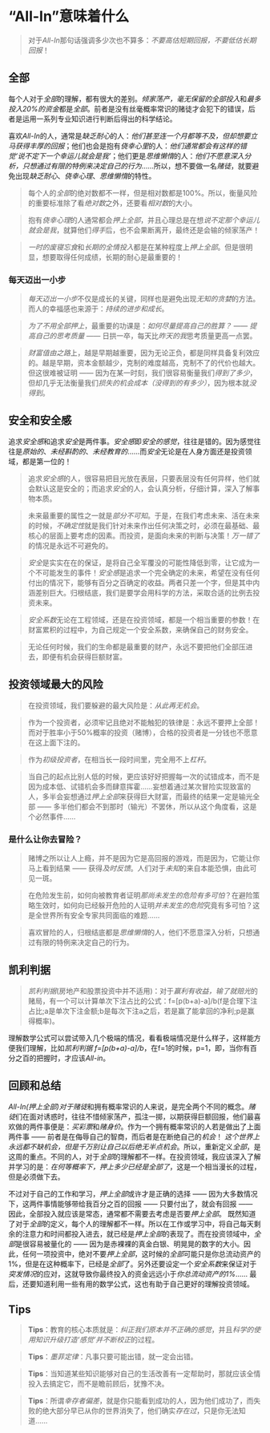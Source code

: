 # “All-In”意味着什么
> 对于*All-In*那句话强调多少次也不算多：*不要高估短期回报，不要低估长期回报*！

## 全部
每个人对于*全部*的理解，都有很大的差别。*倾家荡产，毫无保留的全部投入*和*最多投入20%的资金*都是*全部*。前者是没有丝毫概率常识的赌徒才会犯下的错误，后者是运用一系列专业知识进行判断后得出的科学结论。

喜欢*All-In*的人，通常是*缺乏耐心*的人：*他们甚至连一个月都等不及，但却想要立马获得丰厚的回报*；他们也会是抱有*侥幸心里*的人：*他们通常都会有这样的错觉‘说不定下一个幸运儿就会是我’*；他们更是*思维懒惰*的人：*他们不愿意深入分析，只想通过有限的特例来决定自己的行为*……所以，想不要做一名*赌徒*，就要避免出现*缺乏耐心*、*侥幸心理*、*思维懒惰*的特性。

> 每个人的*全部*的绝对数都不一样，但是相对数都是100%。所以，衡量风险的重要标准除了看*绝对数*之外，还要看*相对数*的大小。

> 抱有*侥幸心理*的人通常都会*押上全部*，并且心理总是在想*说不定那个幸运儿就会是我*，就算他们*得手*后，也不会果断离开，最终还是会输的倾家荡产！

> *一时的废寝忘食*和*长期的全情投入*都是在某种程度上*押上全部*。但是很明显，想要取得任何成绩，长期的耐心是最重要的！

### 每天迈出一小步
> *每天迈出一小步*不仅是成长的关键，同样也是避免出现*无知的贪婪*的方法。而人的幸福感也来源于：*持续的进步和成长*。

> *为了不用全部押上*，最重要的功课是：*如何尽量提高自己的胜算？* —— *提高自己的思考质量* —— 日拱一卒，每天比*昨天的我*思考质量更高一点罢。

> *财富值由之路*上，越是早期越重要，因为无论正负，都是同样具备复利效应的。越是早期，资本金额越少，克制的难度越高，克制不了的代价也越大。但这很难被证明 —— 因为在某一时刻，我们很容易衡量我们*得到了多少*，但却几乎无法衡量我们*损失的机会成本（没得到的有多少）*，因为根本就*没得到*。

## 安全和安全感
追求*安全感*和追求*安全*是两件事。*安全感*即*安全的感觉*，往往是错的。因为感觉往往是*原始的*、*未经斟酌的*、*未经教育的*……而*安全*无论是在人身方面还是投资领域，都是第一位的！ 

> 追求*安全感*的人，很容易把目光放在表层，只要表层没有任何异样，他们就会默认这是安全的；而追求*安全*的人，会认真分析，仔细计算，深入了解事物本质。

> 未来最重要的属性之一就是*部分不可知*。于是，在我们考虑未来、活在未来的时候，*不确定性*就是我们针对未来作出任何决策之时，必须在最基础、最核心的层面上要考虑的因素。而投资，是面向未来的判断与决策！*万一错了*的情况是永远不可避免的。

> *安全*是实实在在的保证，是将自己全军覆没的可能性降低到零，让它成为一个不可能发生的事件！*安全感*是追求一个完全确定的未来，希望在没有任何付出的情况下，能够有百分之百确定的收益。两者只差一个字，但是其中内涵差别巨大。归根结底，我们是要学会用科学的方法，采取合适的比例去投资未来。

> *安全系数*无论在工程领域，还是在投资领域，都是一个相当重要的参数！在财富累积的过程中，为自己规定一个安全系数，来确保自己的财务安全。

> 无论任何时候，我们的生命都是最重要的财产，永远不要把他们全部压进去，即便有机会获得巨额财富。

## 投资领域最大的风险
> 在投资领域，我们要躲避的最大风险是：*从此再无机会*。

> 作为一个投资者，必须牢记且绝对不能触犯的铁律是：永远不要押上全部！而对于胜率小于50%概率的投资（赌博），合格的投资者是一分钱也不愿意在这上面下注的。

> 作为*初级投资者*，在相当长一段时间里，完全用不上*杠杆*。

> 当自己的起点比别人低的时候，更应该好好把握每一次的试错成本，而不是因为成本低、试错机会多而肆意挥霍……妄想着通过某次冒险实现致富的人，多半会妄想通过*押上全部*来获得巨大财富，而最终的结果一定是输光全部 —— 多半他们都会不到那时（输光）不罢休，所以从这个角度看，这是个必然事件……

### 是什么让你去冒险？
> 赌博之所以让人上瘾，并不是因为它是高回报的游戏，而是因为，它能让你马上看到结果 —— 获得*及时反馈*。人们对于*未知*的来自本能恐惧，由此可见一斑。

> 在危险发生前，如何向被教育者证明*那尚未发生的危险有多可怕*？在避险策略生效时，如何向已经躲开危险的人证明*并未发生的危险*究竟有多可怕？这是全世界所有安全专家共同面临的难题……

> 喜欢冒险的人，归根结底都是*思维懒惰*的人，他们不愿意深入分析，只想通过有限的特例来决定自己的行为。

## 凯利判据
> *凯利判据*(房地产和股票投资中并不适用)：对于*赢利有收益，输了就赔光*的赌局，有一个可以计算单次下注占比的公式：f=[p(b+a)-a]/b(f是合理下注占比;a是单次下注金额;b是每次下注a之后，若是赢了能拿回的净利;p是赢得概率)。

理解数学公式可以尝试带入几个极端的情况，看看极端情况是什么样子，这样能方便我们理解，比如*凯利判据 f=[p(b+a)-a]/b*，在f=1的时候，p=1，即，当你有百分之百的把握时，才应该*All-in*。

## 回顾和总结
*All-In(押上全部)*对于*赌徒*和拥有概率常识的人来说，是完全两个不同的概念。*赌徒*们在面对诱惑时，往往不惜倾家荡产，孤注一掷，以期获得巨额回报，他们最喜欢做的两件事便是：*买彩票*和*赌身价*。作为一个拥有概率常识的人若是做出了上面两件事 —— 前者是在侮辱自己的智商，而后者是在断绝自己的*机会*！
*这个世界上永远都不缺机会，但是千万别让自己以后绝无半点机会*。所以，重新定义*全部*，是这周的重点。不同的人，对于*全部*的理解都不一样。在投资领域，我应该深入了解并学习的是：*在何等概率下，押上多少已经是全部了*，这是一个相当漫长的过程，但是必须做下去。

不过对于自己的工作和学习，*押上全部*或许才是正确的选择 —— 因为大多数情况下，这两件事情能够带给我百分之百的回报 —— 只要付出了，就会有回报 —— 因此，全部投入就应该是常态，通常都不需要去考虑是否要*押上全部*。
既然知道了对于*全部*的定义，每个人的理解都不一样。所以在工作或学习中，将自己每天剩余的注意力和时间都投入进去，就已经是*押上全部*的表现了。而在投资领域中，*全部*是很容易被量化的 —— 因为是赤裸裸的真金白银、明晃晃的数字的大小。因此，任何一项投资中，绝对不要*押上全部*，这时候的*全部*可能只是你总流动资产的1%，但是在这种概率下，已经是*全部*了。另外还要设定一个*安全系数*来保证对于*突发情况*的应对，这就导致你最终投入的资金远远小于*你总流动资产的1%*……
最后，还要知道利用一些有用的数学公式，这也有助于自己更好的理解投资领域。

## Tips
> **Tips**：教育的核心本质就是：*纠正我们原本并不正确的感觉*，并且*科学的使用知识升级打造‘感觉’并不断校正*的过程。

> **Tips**：*墨菲定律*：凡事只要可能出错，就一定会出错。

> **Tips**：当知道某些知识能够对自己的生活改善有一定帮助时，那就应该全情投入去搞定它，而不是瞻前顾后，犹豫不决。

> **Tips**：所谓*幸存者偏差*，就是你只能看到成功的人，因为他们成功了，而失败的绝大部分早已从你的世界消失了，他们确实*存在过*，只是你无法知道……